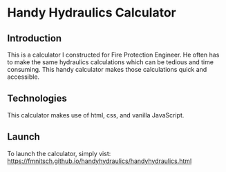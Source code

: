 # Handy Hydraulics Calculator

## Introduction

This is a calculator I constructed for Fire Protection Engineer. He often has to make the same hydraulics calculations which can be tedious and time consuming. This handy calculator makes those calculations quick and accessible.

## Technologies

This calculator makes use of html, css, and vanilla JavaScript.

## Launch

To launch the calculator, simply vist: https://fmnitsch.github.io/handyhydraulics/handyhydraulics.html
